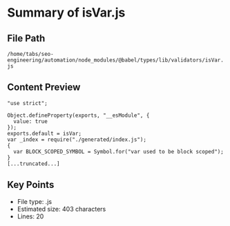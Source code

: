 # Summary of isVar.js
  
## File Path
`/home/tabs/seo-engineering/automation/node_modules/@babel/types/lib/validators/isVar.js`

## Content Preview
```
"use strict";

Object.defineProperty(exports, "__esModule", {
  value: true
});
exports.default = isVar;
var _index = require("./generated/index.js");
{
  var BLOCK_SCOPED_SYMBOL = Symbol.for("var used to be block scoped");
}
[...truncated...]
```

## Key Points
- File type: .js
- Estimated size: 403 characters
- Lines: 20
